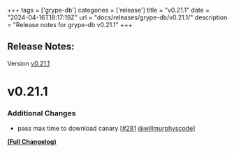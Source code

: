 +++
tags = ['grype-db']
categories = ['release']
title = "v0.21.1"
date = "2024-04-16T18:17:19Z"
url = "docs/releases/grype-db/v0.21.1/"
description = "Release notes for grype-db v0.21.1"
+++

## Release Notes:
Version [v0.21.1](https://github.com/anchore/grype-db/releases/tag/v0.21.1)

# v0.21.1

### Additional Changes

- pass max time to download canary [[#281](https://github.com/anchore/grype-db/pull/281) [@willmurphyscode](https://github.com/willmurphyscode)]

**[(Full Changelog)](https://github.com/anchore/grype-db/compare/v0.21.0...v0.21.1)**
